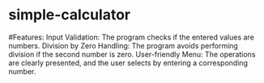 # simple-calculator

#Features:
Input Validation: The program checks if the entered values are numbers.
Division by Zero Handling: The program avoids performing division if the second number is zero.
User-friendly Menu: The operations are clearly presented, and the user selects by entering a corresponding number.
